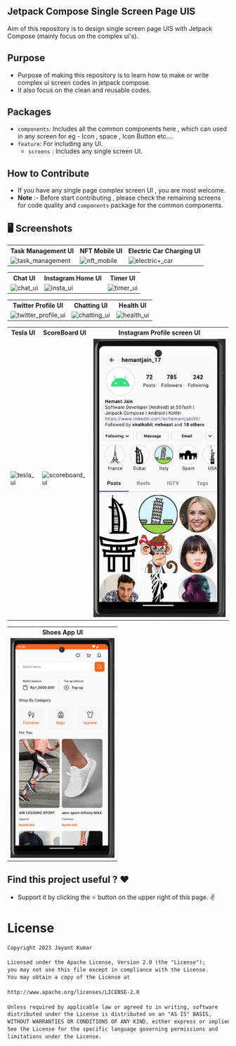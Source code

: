 ## Jetpack Compose Single Screen Page UIS

<p> Aim of this repository is to design single screen page UIS with Jetpack Compose (mainly focus on the complex ui's).</p>

## Purpose

- Purpose of making this repository is to learn how to make or write complex ui screen codes in
  jetpack compose.
- It also focus on the clean and reusable codes.

## Packages

- `components`: Includes all the common components here , which can used in any screen for eg -
  Icon , space , Icon Button etc....
- `feature`: For including any UI.
    - `screens` : Includes any single screen UI.

## How to Contribute

- If you have any single page complex screen UI , you are most welcome.
- **Note** :- Before start contributing , please check the remaining screens for code quality
  and `components` package for the common components.

## 🖥️ Screenshots

<table style="width:100%">
  <tr>
    <th>Task Management UI</th>
    <th>NFT Mobile UI</th>
    <th>Electric Car Charging UI</th>
  </tr>
  <tr>
    <td><img src="screenshots/taskManagement.png" alt="task_management"/></td>
    <td><img src="screenshots/NFT.png"  alt="nft_mobile"/></td>
    <td><img src="screenshots/electric_car.png"  alt="electric+_car"/></td>
  </tr>
</table>
<table style="width:100%">
  <tr>
    <th>Chat UI</th>
   <th>Instagram Home UI</th>
   <th>Timer UI</th>
  </tr>
  <tr>
    <td><img src="screenshots/chat.png" alt="chat_ui"/></td>
    <td><img src="screenshots/instagram.png"  alt="insta_ui"/></td>
   <td><img src="screenshots/Timer.png" alt="timer_ui"/></td>
  </tr>
</table>

<table style="width:100%">
  <tr>
    <th>Twitter Profile UI</th>
    <th>Chatting UI</th>
    <th>Health UI</th>
  </tr>
  <tr>
    <td><img src="screenshots/twitter_profile.png" alt="twitter_profile_ui"/></td>
    <td><img src="screenshots/chatting.png" alt="chatting_ui"/></td>
    <td><img src="screenshots/health_ui.png" alt="health_ui"/></td>
  </tr>
</table>

<table style="width:100%">
  <tr>
    <th>Tesla UI</th>
    <th>ScoreBoard UI</th>
    <th>Instagram Profile screen UI</th>
  </tr>
  <tr>
    <td><img src="screenshots/tesla_ui.png"  alt="tesla_ui"/></td>
    <td><img src="screenshots/scoreboard_ui.png"  alt="scoreboard_ui"/></td>
    <td><img src="screenshots/insta_profile.png"  alt="scoreboard_ui"/></td>
  </tr>
</table>

<table style="width:100%">
  <tr>
    <th>Shoes App UI</th>
  </tr>
  <tr>
    <td><img src="screenshots/shoes_app.png" alt="shoes_ui" height="500"/></td>
  </tr>
</table>

## Find this project useful ? ❤️

- Support it by clicking the ⭐️ button on the upper right of this page. ✌️

# License

```markdown
Copyright 2023 Jayant Kumar

Licensed under the Apache License, Version 2.0 (the "License");
you may not use this file except in compliance with the License.
You may obtain a copy of the License at

http://www.apache.org/licenses/LICENSE-2.0

Unless required by applicable law or agreed to in writing, software
distributed under the License is distributed on an "AS IS" BASIS,
WITHOUT WARRANTIES OR CONDITIONS OF ANY KIND, either express or implied.
See the License for the specific language governing permissions and
limitations under the License.
```
